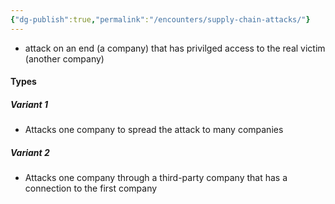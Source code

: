 ```yaml
---
{"dg-publish":true,"permalink":"/encounters/supply-chain-attacks/"}
---
```


- attack on an end (a company) that has privilged access to the real victim (another company)
#### Types
##### Variant 1
- Attacks one company to spread the attack to many companies
##### Variant 2
- Attacks one company through a third-party company that has a connection to the first company

